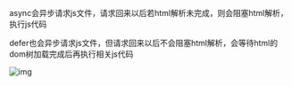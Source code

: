 

async会异步请求js文件，请求回来以后若html解析未完成，则会阻塞html解析，执行js代码

defer也会异步请求js文件，但请求回来以后不会阻塞html解析，会等待html的dom树加载完成后再执行相关js代码

![img](https://upload-images.jianshu.io/upload_images/4017085-c9c5bcaf3943e1ea.png?imageMogr2/auto-orient/strip|imageView2/2/w/850/format/webp)


